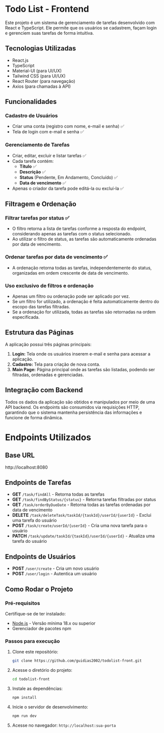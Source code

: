 # Todo List - Frontend

Este projeto é um sistema de gerenciamento de tarefas desenvolvido com React e TypeScript. Ele permite que os usuários se cadastrem, façam login e gerenciem suas tarefas de forma intuitiva.

## Tecnologias Utilizadas

- React.js
- TypeScript
- Material-UI (para UI/UX)
- Tailwind CSS (para UI/UX)
- React Router (para navegação)
- Axios (para chamadas à API)

## Funcionalidades

### Cadastro de Usuários
- Criar uma conta (registro com nome, e-mail e senha) ✅
- Tela de login com e-mail e senha ✅

### Gerenciamento de Tarefas
- Criar, editar, excluir e listar tarefas ✅
- Cada tarefa contém:
  - **Título** ✅
  - **Descrição** ✅
  - **Status** (Pendente, Em Andamento, Concluído) ✅
  - **Data de vencimento** ✅
- Apenas o criador da tarefa pode editá-la ou excluí-la ✅

## Filtragem e Ordenação

### Filtrar tarefas por status ✅
- O filtro retorna a lista de tarefas conforme a resposta do endpoint, considerando apenas as tarefas com o status selecionado.
- Ao utilizar o filtro de status, as tarefas são automaticamente ordenadas por data de vencimento.

### Ordenar tarefas por data de vencimento ✅
- A ordenação retorna todas as tarefas, independentemente do status, organizadas em ordem crescente de data de vencimento.

### Uso exclusivo de filtros e ordenação
- Apenas um filtro ou ordenação pode ser aplicado por vez.
- Se um filtro for utilizado, a ordenação é feita automaticamente dentro do escopo das tarefas filtradas.
- Se a ordenação for utilizada, todas as tarefas são retornadas na ordem especificada.


## Estrutura das Páginas

A aplicação possui três páginas principais:

1. **Login:** Tela onde os usuários inserem e-mail e senha para acessar a aplicação.
2. **Cadastro:** Tela para criação de nova conta.
3. **Main Page:** Página principal onde as tarefas são listadas, podendo ser filtradas, ordenadas e gerenciadas.


## Integração com Backend  
Todos os dados da aplicação são obtidos e manipulados por meio de uma API backend. Os endpoints são consumidos via requisições HTTP, garantindo que o sistema mantenha persistência das informações e funcione de forma dinâmica.  

# Endpoints Utilizados

## Base URL
http://localhost:8080


## Endpoints de Tarefas

- **GET** `/task/findAll` - Retorna todas as tarefas
- **GET** `/task/findByStatus/{status}` - Retorna tarefas filtradas por status
- **GET** `/task/orderByDueDate` - Retorna todas as tarefas ordenadas por data de vencimento
- **DELETE** `/task/deleteTask/taskId/{taskId}/userId/{userId}` - Exclui uma tarefa do usuário
- **POST** `/task/create/userId/{userId}` - Cria uma nova tarefa para o usuário
- **PATCH** `/task/update/taskId/{taskId}/userId/{userId}` - Atualiza uma tarefa do usuário

## Endpoints de Usuários

- **POST** `/user/create` - Cria um novo usuário
- **POST** `/user/login` - Autentica um usuário


## Como Rodar o Projeto

### Pré-requisitos
Certifique-se de ter instalado:
- [Node.js](https://nodejs.org/) - Versão mínima 18.x ou superior
- Gerenciador de pacotes npm

### Passos para execução

1. Clone este repositório:
   ```sh
   git clone https://github.com/guidias2002/todolist-front.git
   ```
2. Acesse o diretório do projeto:
   ```sh
   cd todolist-front
   ```
3. Instale as dependências:
   ```sh
   npm install  
   ```
4. Inicie o servidor de desenvolvimento:
   ```sh
   npm run dev  
   ```
5. Acesse no navegador: `http://localhost:sua-porta`

